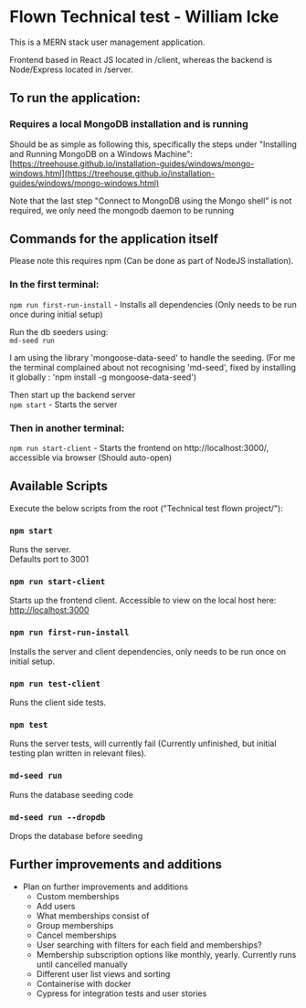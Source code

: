 # Flown Technical test - William Icke

This is a MERN stack user management application.

Frontend based in React JS located in /client, whereas the backend is Node/Express located in /server.

## To run the application:

### Requires a local MongoDB installation and is running

Should be as simple as following this, specifically the steps under "Installing and Running MongoDB on a Windows Machine":
[https://treehouse.github.io/installation-guides/windows/mongo-windows.html](https://treehouse.github.io/installation-guides/windows/mongo-windows.html)

Note that the last step "Connect to MongoDB using the Mongo shell" is not required, we only need the mongodb daemon to be running

## Commands for the application itself

Please note this requires npm (Can be done as part of NodeJS installation).

### In the first terminal:  
`npm run first-run-install` - Installs all dependencies (Only needs to be run once during initial setup) 

Run the db seeders using:  
`md-seed run`

I am using the library 'mongoose-data-seed' to handle the seeding.
(For me the terminal complained about not recognising 'md-seed', fixed by installing it globally : 'npm install -g mongoose-data-seed')

Then start up the backend server  
`npm start` - Starts the server

### Then in another terminal: 
`npm run start-client` - Starts the frontend on http://localhost:3000/, accessible via browser (Should auto-open)
 
## Available Scripts

Execute the below scripts from the root ("Technical test flown project/"):

### `npm start`

Runs the server.  
Defaults port to 3001 

### `npm run start-client`

Starts up the frontend client.
Accessible to view on the local host here: [http://localhost:3000](http://localhost:3000)

### `npm run first-run-install`

Installs the server and client dependencies, only needs to be run once on initial setup.

### `npm run test-client`

Runs the client side tests.

### `npm test`

Runs the server tests, will currently fail (Currently unfinished, but initial testing plan written in relevant files).

### `md-seed run`

Runs the database seeding code

### `md-seed run --dropdb`

Drops the database before seeding

## Further improvements and additions

-	Plan on further improvements and additions
    - Custom memberships
    - Add users
    - What memberships consist of
    - Group memberships
    - Cancel memberships
    - User searching with filters for each field and memberships?
    - Membership subscription options like monthly, yearly. Currently runs until cancelled manually
    - Different user list views and sorting
    - Containerise with docker
    - Cypress for integration tests and user stories
